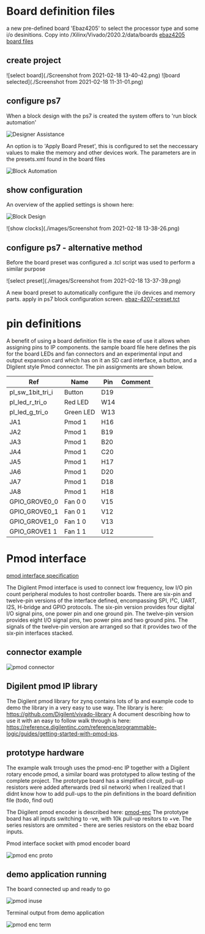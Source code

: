 # Board definition files

a new pre-defined board 'Ebaz4205' to select the processor type and some i/o desinitions. Copy into <base>/Xilinx/Vivado/2020.2/data/boards
[ebaz4205 board files](./ebaz4205)

## create project

![select board](./Screenshot from 2021-02-18 13-40-42.png)
![board selected](./Screenshot from 2021-02-18 11-31-01.png)

## configure ps7 

When a block design with the ps7 is created the system offers to 'run block automation'

![Designer Assistance](./images/DesignerAssistance.png)

An option is to 'Apply Board Preset', this is configured to set the neccessary values to make the memory and other devices work. The parameters are in the presets.xml found in the board files

![Block Automation](./images/BlockAutomation.png)


## show configuration

An overview of the applied settings is shown here:

![Block Design](./images/BlockDesign.png)

![show clocks](./images/Screenshot from 2021-02-18 13-38-26.png)

## configure ps7 - alternative method

Before the board preset was configured a .tcl script was used to perform a similar purpose

![select preset](./images/Screenshot from 2021-02-18 13-37-39.png)

A new board preset to automatically configure the i/o devices and memory parts. apply in ps7 block configuration screen.
[ebaz-4207-preset.tct](./images/ebaz4205-ps7-preset.tcl)


# pin definitions


A benefit of using a board definition file is the ease of use it allows when assigning pins to IP components. the sample board file here defines the pis for the board LEDs and fan connectors and an experimental input and output expansion card which has on it an SD card interface, a button, and a DIgilent style Pmod connector. The pin assignments are shown below.

|Ref |Name|Pin|Comment|
|----|----|---|-------|
|pl_sw_1bit_tri_i|Button|D19||
|pl_led_r_tri_o|Red LED|W14||
|pl_led_g_tri_o|Green LED|W13||
|JA1|Pmod 1|H16||
|JA2|Pmod 1|B19||
|JA3|Pmod 1|B20||
|JA4|Pmod 1|C20||
|JA5|Pmod 1|H17||
|JA6|Pmod 1|D20||
|JA7|Pmod 1|D18||
|JA8|Pmod 1|H18||
|GPIO_GROVE0_0|Fan 0 0|V15||
|GPIO_GROVE0_1|Fan 0 1|V12||
|GPIO_GROVE1_0|Fan 1 0|V13||
|GPIO_GROVE1 1|Fan 1 1|U12||

# Pmod interface


[pmod interface specification](https://reference.digilentinc.com/_media/reference/pmod/pmod-interface-specification-1_2_0.pdf)

The Digilent Pmod interface is used to connect low frequency, low I/O pin count peripheral modules to host
controller boards. There are six-pin and twelve-pin versions of the interface defined, encompassing SPI, I²C, UART,
I2S, H-bridge and GPIO protocols. The six-pin version provides four digital I/O signal pins, one power pin and one
ground pin. The twelve-pin version provides eight I/O signal pins, two power pins and two ground pins. The signals
of the twelve-pin version are arranged so that it provides two of the six-pin interfaces stacked.

## connector example

![pmod connector](./images/pmod-connector.png)


## Digilent pmod IP library

The Digilent pmod library for zynq contains lots of Ip and example code to demo the library in a very easy to use way. The library is here: https://github.com/Digilent/vivado-library A document describing how to use it with an easy to follow walk through is here: https://reference.digilentinc.com/reference/programmable-logic/guides/getting-started-with-pmod-ips.

## prototype hardware 

The example walk trrough uses the pmod-enc IP together with a Digilent rotary encode pmod, a similar board was prototyped to allow testing of the complete project. The prototype board has a simplified circuit, pull-up resistors were added afterwards (red sil network) when I realized that I didnt know how to add pull-ups to the pin definitions in the board definition file (todo, find out)

The Diigilent pmod encoder is described here: [pmod-enc](https://reference.digilentinc.com/reference/pmod/pmodenc/reference-manual)
The prototype board has all inputs switching to -ve, with 10k pull-up resitors to +ve. The series resistors are ommited - there are series resistors on the ebaz board inputs.

Pmod interface socket with pmod encoder board

![pmod enc proto](./images/pmod-enc-proto.png)

## demo application running

The board connected up and ready to go

![pmod inuse](./images/pmod-inuse.png)

Terminal output from demo application

![pmod enc term](./images/pmod-enc-term.png)

